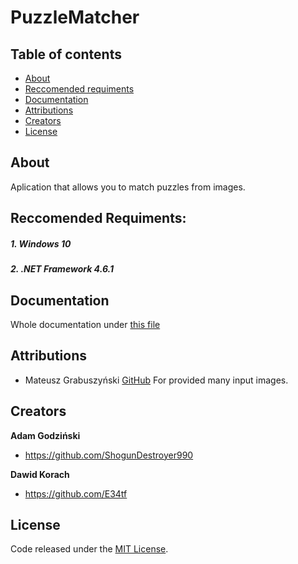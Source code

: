 PuzzleMatcher
=======================

## Table of contents

- [About](#about)
- [Reccomended requiments](#reccomended-requiments)
- [Documentation](#documentation)
- [Attributions](#attributions)
- [Creators](#creators)
- [License](#license)

## About
Aplication that allows you to match puzzles from images.

## Reccomended Requiments:
##### 1. Windows 10

##### 2. .NET Framework 4.6.1


## Documentation
Whole documentation under [this file](https://github.com/ShogunDestroyer990/PT-projekt/blob/master/Documentation.pdf)

## Attributions
* Mateusz Grabuszyński [GitHub](https://github.com/MateuszGrabuszynski)
For provided many input images.

## Creators

**Adam Godziński**
- <https://github.com/ShogunDestroyer990>

**Dawid Korach**
- <https://github.com/E34tf>

## License
Code released under the [MIT License](https://github.com/ShogunDestroyer990/PT-projekt/blob/master/LICENSE.md).
